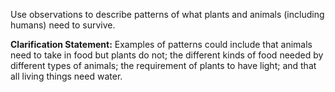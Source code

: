 Use observations to describe patterns of what plants and animals (including humans) need to survive. 

**Clarification Statement:** Examples of patterns could include that animals need to take in food but plants do not; the different kinds of food needed by different types of animals; the requirement of plants to have light; and that all living things need water.